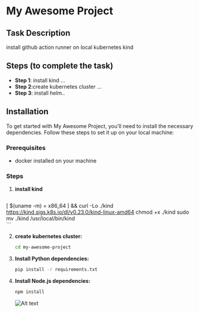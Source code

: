 # My Awesome Project

## Task Description

install github action runner on local kubernetes kind

## Steps (to complete the task)

- **Step 1**: install kind  ...
- **Step 2**:create kubernetes cluster ...
- **Step 3**: install helm..

## Installation

To get started with My Awesome Project, you’ll need to install the necessary dependencies. Follow these steps to set it up on your local machine:

### Prerequisites

- docker installed on your machine  

### Steps

1. **install kind**

    ```
[ $(uname -m) = x86_64 ] && curl -Lo ./kind https://kind.sigs.k8s.io/dl/v0.23.0/kind-linux-amd64
chmod +x ./kind
sudo mv ./kind /usr/local/bin/kind    
    ```

2. **create kubernetes cluster:**

    ```bash
    cd my-awesome-project
    ```

3. **Install Python dependencies:**

    ```bash
    pip install -r requirements.txt
    ```

4. **Install Node.js dependencies:**

    ```bash
    npm install
    ```
    ![Alt text](/docs/pictures/sample2.png)

